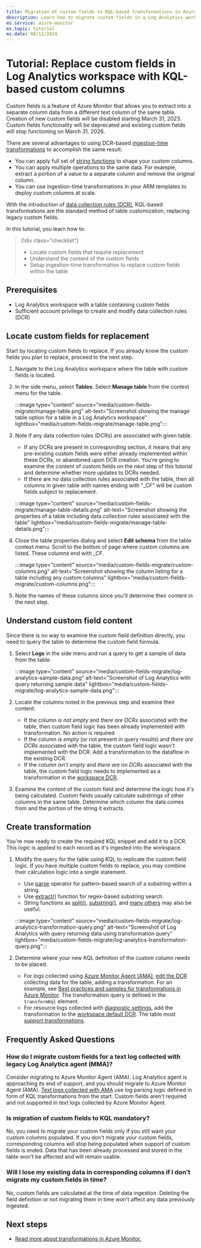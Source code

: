 ```yaml
---
title: Migration of custom fields to KQL-based transformations in Azure Monitor
description: Learn how to migrate custom fields in a Log Analytics workspace in Azure Monitor with KQL-based custom columns using transformations. 
ms.service: azure-monitor
ms.topic: tutorial 
ms.date: 08/12/2024
---
```



# Tutorial: Replace custom fields in Log Analytics workspace with KQL-based custom columns

Custom fields is a feature of Azure Monitor that allows you to extract into a separate column data from a different text column of the same table. Creation of new custom fields will be disabled starting March 31, 2023. Custom fields functionality will be deprecated and existing custom fields will stop functioning on March 31, 2026.

There are several advantages to using DCR-based [ingestion-time transformations](../essentials/data-collection-transformations.md) to accomplish the same result:

- You can apply full set of [string functions](/azure/data-explorer/kusto/query/scalarfunctions#string-functions) to shape your custom columns.
- You can apply multiple operations to the same data. For example, extract a portion of a value to a separate column and remove the original column.
- You can use ingestion-time transformations in your ARM templates to deploy custom columns at scale.

With the introduction of [data collection rules (DCR)](../essentials/data-collection-rule-overview.md), KQL-based transformations are the standard method of table customization, replacing legacy custom fields.

In this tutorial, you learn how to:

> [!div class="checklist"]
> * Locate custom fields that require replacement
> * Understand the content of the custom fields
> * Setup ingestion-time transformation to replace custom fields within the table


## Prerequisites

- Log Analytics workspace with a table containing custom fields
- Sufficient account privilege to create and modify data collection rules  (DCR)



## Locate custom fields for replacement
Start by locating custom fields to replace. If you already know the custom fields  you plan to replace, proceed to the next step.

1. Navigate to the Log Analytics workspace where the table with custom fields is located.
2. In the side menu, select **Tables**. Select **Manage table** from the context menu for the table.

    :::image type="content" source="media/custom-fields-migrate/manage-table.png" alt-text="Screenshot showing the manage table option for a table in a Log Analytics workspace" lightbox="media/custom-fields-migrate/manage-table.png":::

1. Note if any data collection rules (DCRs) are associated with given table. 
   
    - If any DCRs are present in corresponding section, it means that any pre-existing custom fields were either already implemented within these DCRs, or abandoned upon DCR creation. You're going to examine the content of custom fields on the next step of this tutorial and determine whether more updates to DCRs needed.
    - If there are no data collection rules associated with the table, then all columns in given table with names ending with "_CF" will be custom fields subject to replacement.

    :::image type="content" source="media/custom-fields-migrate/manage-table-details.png" alt-text="Screenshot showing the properties of a table including data collection rules associated with the table" lightbox="media/custom-fields-migrate/manage-table-details.png":::

2. Close the table properties dialog and select **Edit schema** from the table context menu. Scroll to the bottom of page where custom columns are listed. These columns end with *_CF*.

    :::image type="content" source="media/custom-fields-migrate/custom-columns.png" alt-text="Screenshot showing the column listing for a table including any custom columns" lightbox="media/custom-fields-migrate/custom-columns.png":::

1. Note the names of these columns since you'll determine their content in the next step.

## Understand custom field content
Since there is no way to examine the custom field definition directly, you need to query the table to determine the custom field formula.

1. Select **Logs** in the side menu and run a query to get a sample of data from the table.

    :::image type="content" source="media/custom-fields-migrate/log-analytics-sample-data.png" alt-text="Screenshot of Log Analytics with query returning sample data" lightbox="media/custom-fields-migrate/log-analytics-sample-data.png":::

1. Locate the columns noted in the previous step and examine their content.
    - If the column *is not empty* and *there are DCRs* associated with the table, then custom field logic has been already implemented with transformation. No action is required
    - If the column *is empty* (or not present in query results) and *there are DCRs* associated with the table, the custom field logic wasn't implemented with the DCR. Add a transformation to the dataflow in the existing DCR.
    - If the column *isn't empty* and *there are no DCRs* associated with the table, the custom field logic needs to implemented as a transformation in the [workspace DCR](../essentials/data-collection-transformations.md#workspace-transformation-dcr).

1. Examine the content of the custom field and determine the logic how it's being calculated. Custom fields usually calculate substrings of other columns in the same table. Determine which column the data comes from and the portion of the string it extracts.

## Create transformation
You're now ready to create the required KQL snippet and add it to a DCR. This logic is applied to each record as it's ingested into the workspace.

1. Modify the query for the table using KQL to replicate the custom field logic. If you have multiple custom fields to replace, you may combine their calculation logic into a single statement.

    - Use [parse](/azure/data-explorer/kusto/query/parseoperator) operator for pattern-based search of a substring within a string.
    - Use [extract()](/azure/data-explorer/kusto/query/extractfunction) function for regex-based substring search.
    - String functions as [split()](/azure/data-explorer/kusto/query/splitfunction), [substring()](/azure/data-explorer/kusto/query/substringfunction), and [many others](/azure/data-explorer/kusto/query/scalarfunctions#string-functions) may also be useful.

    :::image type="content" source="media/custom-fields-migrate/log-analytics-transformation-query.png" alt-text="Screenshot of Log Analytics with query returning data using transformation query" lightbox="media/custom-fields-migrate/log-analytics-transformation-query.png":::

2. Determine where your new KQL definition of the custom column needs to be placed.
 
    - For logs collected using [Azure Monitor Agent (AMA)](../agents/agents-overview.md), [edit the DCR](../essentials/data-collection-rule-create-edit.md) collecting data for the table, adding a transformation. For an example, see [Best practices and samples for transformations in Azure Monitor](../essentials/data-collection-transformations-best-practices.md). The transformation query is defined in the `transformKql` element.
    - For resource logs collected with [diagnostic settings](../essentials/diagnostic-settings.md), add the transformation to the [workspace default DCR](../essentials/data-collection-transformations.md#workspace-transformation-dcr). The table must [support transformations](../logs/tables-feature-support.md).



## Frequently Asked Questions

### How do I migrate  custom fields for a text log collected with legacy Log Analytics agent (MMA)?

Consider migrating to Azure Monitor Agent (AMA). Log Analytics agent is approaching its end of support, and you should migrate to Azure Monitor Agent (AMA). [Text logs collected with AMA](../agents/data-collection-text-log.md) use log parsing logic defined in form of KQL transformations from the start. Custom fields aren't required and not supported in text logs collected by Azure Monitor Agent.

### Is migration of custom fields to KQL mandatory?

No, you need to migrate your custom fields only if you still want your custom columns populated. If you don't migrate your custom fields, corresponding columns will stop being populated when support of custom fields is ended. Data that has been already processed and stored in the table won't be affected and will remain usable.

### Will I lose my existing data in corresponding columns if I don't migrate my custom fields in time?

No, custom fields are calculated at the time of data ingestion. Deleting the field definition or not migrating them in time won't affect any data previously ingested.

## Next steps

- [Read more about transformations in Azure Monitor.](../essentials/data-collection-transformations.md)

